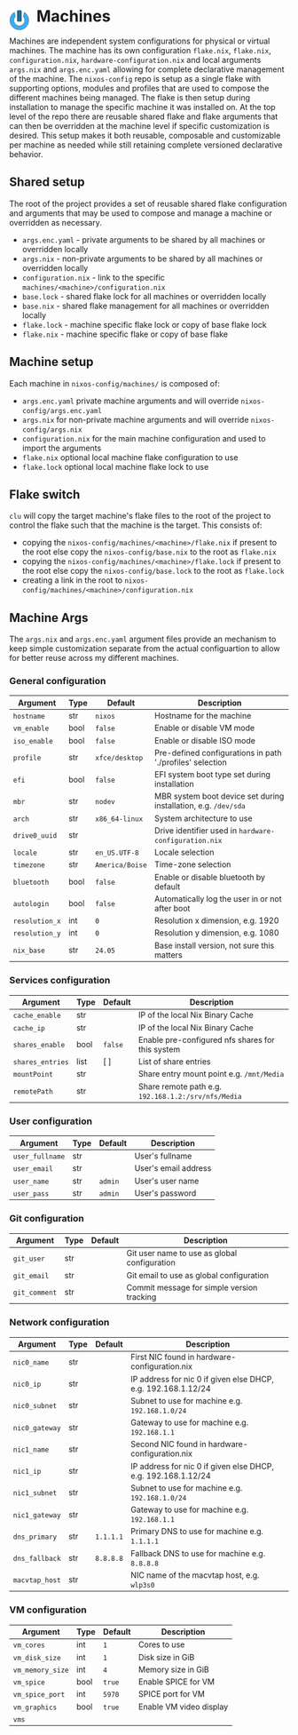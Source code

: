 # Machines <img style="margin: 6px 13px 0px 0px" align="left" src="../art/logo_36x36.png" />

Machines are independent system configurations for physical or virtual machines. The machine has its 
own configuration `flake.nix`, `flake.nix`, `configuration.nix`, `hardware-configuration.nix` and 
local arguments `args.nix` and `args.enc.yaml` allowing for complete declarative management of the 
machine. The `nixos-config` repo is setup as a single flake with supporting options, modules and 
profiles that are used to compose the different machines being managed. The flake is then setup 
during installation to manage the specific machine it was installed on. At the top level of the repo 
there are reusable shared flake and flake arguments that can then be overridden at the machine level 
if specific customization is desired. This setup makes it both reusable, composable and customizable 
per machine as needed while still retaining complete versioned declarative behavior.

## Shared setup
The root of the project provides a set of reusable shared flake configuration and arguments that may 
be used to compose and manage a machine or overridden as necessary.

* `args.enc.yaml` - private arguments to be shared by all machines or overridden locally
* `args.nix` - non-private arguments to be shared by all machines or overridden locally
* `configuration.nix` - link to the specific `machines/<machine>/configuration.nix`
* `base.lock` - shared flake lock for all machines or overridden locally
* `base.nix` - shared flake management for all machines or overridden locally
* `flake.lock` - machine specific flake lock or copy of base flake lock
* `flake.nix` - machine specific flake or copy of base flake

## Machine setup
Each machine in `nixos-config/machines/` is composed of:
* `args.enc.yaml` private machine arguments and will override `nixos-config/args.enc.yaml`
* `args.nix` for non-private machine arguments and will override `nixos-config/args.nix`
* `configuration.nix` for the main machine configuration and used to import the arguments 
* `flake.nix` optional local machine flake configuration to use
* `flake.lock` optional local machine flake lock to use

## Flake switch
`clu` will copy the target machine's flake files to the root of the project to control the flake such 
that the machine is the target. This consists of:
* copying the `nixos-config/machines/<machine>/flake.nix` if present to the root else copy the 
  `nixos-config/base.nix` to the root as `flake.nix`
* copying the `nixos-config/machines/<machine>/flake.lock` if present to the root else copy the
  `nixos-config/base.lock` to the root as `flake.lock`
* creating a link in the root to `nixos-config/machines/<machine>/configuration.nix`

## Machine Args
The `args.nix` and `args.enc.yaml` argument files provide an mechanism to keep simple customization 
separate from the actual configuartion to allow for better reuse across my different machines.

### General configuration
| Argument        | Type  | Default         | Description
| --------------- | ----- | --------------- | --------------------------------------
| `hostname`      | str   | `nixos`         | Hostname for the machine
| `vm_enable`     | bool  | `false`         | Enable or disable VM mode
| `iso_enable`    | bool  | `false`         | Enable or disable ISO mode
| `profile`       | str   | `xfce/desktop`  | Pre-defined configurations in path './profiles' selection
| `efi`           | bool  | `false`         | EFI system boot type set during installation
| `mbr`           | str   | `nodev`         | MBR system boot device set during installation, e.g. `/dev/sda`
| `arch`          | str   | `x86_64-linux`  | System architecture to use
| `drive0_uuid`   | str   |                 | Drive identifier used in `hardware-configuration.nix`
| `locale`        | str   | `en_US.UTF-8`   | Locale selection
| `timezone`      | str   | `America/Boise` | Time-zone selection
| `bluetooth`     | bool  | `false`         | Enable or disable bluetooth by default
| `autologin`     | bool  | `false`         | Automatically log the user in or not after boot
| `resolution_x`  | int   | `0`             | Resolution x dimension, e.g. 1920
| `resolution_y`  | int   | `0`             | Resolution y dimension, e.g. 1080
| `nix_base`      | str   | `24.05`         | Base install version, not sure this matters

### Services configuration
| Argument        | Type  | Default         | Description
| --------------- | ----- | --------------- | --------------------------------------
| `cache_enable`  | str   |                 | IP of the local Nix Binary Cache
| `cache_ip`      | str   |                 | IP of the local Nix Binary Cache
| `shares_enable` | bool  | `false`         | Enable pre-configured nfs shares for this system
| `shares_entries`| list  | [ ]             | List of share entries
| `mountPoint`    | str   |                 | Share entry mount point e.g. `/mnt/Media`
| `remotePath`    | str   |                 | Share remote path e.g. `192.168.1.2:/srv/nfs/Media` 

### User configuration
| Argument        | Type  | Default         | Description
| --------------- | ----- | --------------- | --------------------------------------
| `user_fullname` | str   |                 | User's fullname 
| `user_email`    | str   |                 | User's email address
| `user_name`     | str   | `admin`         | User's user name
| `user_pass`     | str   | `admin`         | User's password

### Git configuration
| Argument        | Type  | Default         | Description
| --------------- | ----- | --------------- | --------------------------------------
| `git_user`      | str   |                 | Git user name to use as global configuration
| `git_email`     | str   |                 | Git email to use as global configuration
| `git_comment`   | str   |                 | Commit message for simple version tracking

### Network configuration
| Argument        | Type  | Default         | Description
| --------------- | ----- | --------------- | --------------------------------------
| `nic0_name`     | str   |                 | First NIC found in hardware-configuration.nix
| `nic0_ip`       | str   |                 | IP address for nic 0 if given else DHCP, e.g. 192.168.1.12/24
| `nic0_subnet`   | str   |                 | Subnet to use for machine e.g. `192.168.1.0/24`
| `nic0_gateway`  | str   |                 | Gateway to use for machine e.g. `192.168.1.1`
| `nic1_name`     | str   |                 | Second NIC found in hardware-configuration.nix
| `nic1_ip`       | str   |                 | IP address for nic 0 if given else DHCP, e.g. 192.168.1.12/24
| `nic1_subnet`   | str   |                 | Subnet to use for machine e.g. `192.168.1.0/24`
| `nic1_gateway`  | str   |                 | Gateway to use for machine e.g. `192.168.1.1`
| `dns_primary`   | str   | `1.1.1.1`       | Primary DNS to use for machine e.g. `1.1.1.1`
| `dns_fallback`  | str   | `8.8.8.8`       | Fallback DNS to use for machine e.g. `8.8.8.8`
| `macvtap_host`  | str   |                 | NIC name of the macvtap host, e.g. `wlp3s0`

### VM configuration
| Argument        | Type  | Default         | Description
| --------------- | ----- | --------------- | --------------------------------------
| `vm_cores`      | int   | `1`             | Cores to use
| `vm_disk_size`  | int   | `1`             | Disk size in GiB
| `vm_memory_size`| int   | `4`             | Memory size in GiB
| `vm_spice`      | bool  | `true`          | Enable SPICE for VM
| `vm_spice_port` | int   | `5970`          | SPICE port for VM
| `vm_graphics`   | bool  | `true`          | Enable VM video display
| `vms`           |

<!-- 
vim: ts=2:sw=2:sts=2
-->
